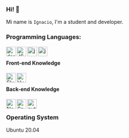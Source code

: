 ### Hi! 👋

Mi name is `Ignacio`, I'm a student and developer.

### Programming Languages:

<img align="left" alt="dart" height="26px" src="https://dart.dev/assets/logo_lockup_dart_horizontal-186d08217863a6ea400363df47d526f6dd89148e04cf2ce4de1718c5a212ee38.png" />
<img align="left" alt="JS" width=26px src="https://upload.wikimedia.org/wikipedia/commons/thumb/9/99/Unofficial_JavaScript_logo_2.svg/1200px-Unofficial_JavaScript_logo_2.svg.png" />
<img align="left" alt="java" height="26px" src="https://elblogdecodigo.files.wordpress.com/2014/12/java_logo.png" />
<img align="left" alt="java" height="26px" src="https://cdn-icons-png.flaticon.com/512/1822/1822899.png" />

</br>

#### Front-end Knowledge

<img align="left" alt="Flutter" height=26px  src="https://user-images.githubusercontent.com/60929919/89158591-ff61ee80-d58b-11ea-9305-969d9e92363a.png" />
<img align="left" alt="Vue 3" height=26px  src="https://v3.vuejs.org/logo.png" />

</br>

#### Back-end Knowledge

<img align="left" alt="Node js" height="26px" src="https://cdn.pixabay.com/photo/2015/04/23/17/41/node-js-736399_960_720.png" />
<img align="left" alt="Spring" height="26px" src="https://miro.medium.com/max/856/1*O68LbDvD5Dcsnez73M7v4Q.png" />
<img align="left" alt="python" height="26px" src="https://w7.pngwing.com/pngs/167/148/png-transparent-microsoft-azure-sql-database-microsoft-sql-server-database-blue-text-logo-thumbnail.png" />

</br>

### Operating System

Ubuntu 20.04

<!--
</br>
</br>


[![IgnacioR github stats](https://github-readme-stats.vercel.app/api?username=jibaru&count_private=true&theme=buefy&show_icons=true&locale=ES)](https://github.com/jibaru)
</br>
</br>
[![Top Langs Repo](https://github-readme-stats.vercel.app/api/top-langs/?username=jibaru&layout=compact&locale=ES)](https://github.com/jibaru/)
-->
